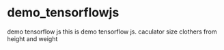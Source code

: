# demo_tensorflowjs
demo tensorflow js
this is demo tensorflow js. caculator size clothers from height and weight

